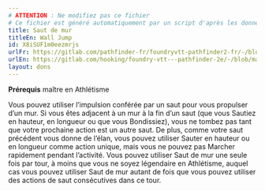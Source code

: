 ```yaml
---
# ATTENTION : Ne modifiez pas ce fichier
# Ce fichier est généré automatiquement par un script d'après les données du module Foundry VTT officiel et de sa traduction
title: Saut de mur
titleEn: Wall Jump
id: X8iSUF1m0eezmrjs
urlFr: https://gitlab.com/pathfinder-fr/foundryvtt-pathfinder2-fr/-/blob/master/data/feats/X8iSUF1m0eezmrjs.htm
urlEn: https://gitlab.com/hooking/foundry-vtt---pathfinder-2e/-/blob/master/packs/data/feats.db/wall-jump.json
layout: dons
---
```

**Prérequis** maître en Athlétisme

Vous pouvez utiliser l’impulsion conférée par un saut pour vous propulser d’un mur. Si vous êtes adjacent à un mur à la fin d’un saut (que vous Sautiez en hauteur, en longueur ou que vous Bondissiez), vous ne tombez pas tant que votre prochaine action est un autre saut. De plus, comme votre saut précédent vous donne de l’élan, vous pouvez utiliser Sauter en hauteur ou en longueur comme action unique, mais vous ne pouvez pas Marcher rapidement pendant l’activité. Vous pouvez utiliser Saut de mur une seule fois par tour, à moins que vous ne soyez légendaire en Athlétisme, auquel cas vous pouvez utiliser Saut de mur autant de fois que vous pouvez utiliser des actions de saut consécutives dans ce tour.
